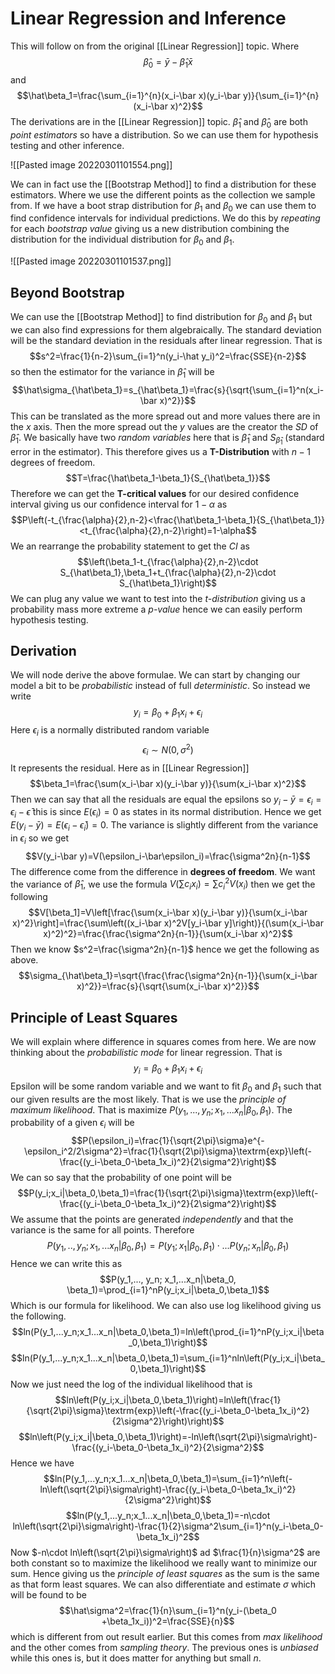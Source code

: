 # Linear Regression and Inference
This will follow on from the original [[Linear Regression]] topic. Where $$\hat\beta_0=\bar y-\hat\beta_1\bar x$$ and $$\hat\beta_1=\frac{\sum_{i=1}^{n}(x_i-\bar x)(y_i-\bar y)}{\sum_{i=1}^{n}(x_i-\bar x)^2}$$ The derivations are in the [[Linear Regression]] topic. $\hat\beta_1$ and $\hat\beta_0$ are both *point estimators* so have a distribution. So we can use them for hypothesis testing and other inference. 

![[Pasted image 20220301101554.png]]

We can in fact use the [[Bootstrap Method]] to find a distribution for these estimators. Where we use the different points as the collection we sample from. If we have a boot strap distribution for $\beta_1$ and $\beta_0$ we can use them to find confidence intervals for individual predictions. We do this by *repeating* for each *bootstrap value* giving us a new distribution combining the distribution for the individual distribution for $\beta_0$ and $\beta_1$.

![[Pasted image 20220301101537.png]]

## Beyond Bootstrap
We can use the [[Bootstrap Method]] to find distribution for $\beta_0$ and $\beta_1$ but we can also find expressions for them algebraically. The standard deviation will be the standard deviation in the residuals after linear regression. That is $$s^2=\frac{1}{n-2}\sum_{i=1}^n(y_i-\hat y_i)^2=\frac{SSE}{n-2}$$ so then the estimator for the variance in $\hat\beta_1$ will be $$\hat\sigma_{\hat\beta_1}=s_{\hat\beta_1}=\frac{s}{\sqrt{\sum_{i=1}^n(x_i-\bar x)^2}}$$ This can be translated as the more spread out and more values there are in the $x$ axis. Then the more spread out the $y$ values are the creator the $SD$ of $\hat\beta_1$. We basically have two *random variables* here that is $\hat\beta_1$ and $S_{\hat\beta_1}$ (standard error in the estimator). This therefore gives us a **T-Distribution** with $n-1$ degrees of freedom. $$T=\frac{\hat\beta_1-\beta_1}{S_{\hat\beta_1}}$$Therefore we can get the **T-critical values** for our desired confidence interval giving us our confidence interval for $1-\alpha$ as $$P\left(-t_{\frac{\alpha}{2},n-2}<\frac{\hat\beta_1-\beta_1}{S_{\hat\beta_1}}<t_{\frac{\alpha}{2},n-2}\right)=1-\alpha$$ We an rearrange the probability statement to get the $CI$ as $$\left(\beta_1-t_{\frac{\alpha}{2},n-2}\cdot S_{\hat\beta_1},\beta_1+t_{\frac{\alpha}{2},n-2}\cdot S_{\hat\beta_1}\right)$$
We can plug any value we want to test into the *t-distribution* giving us a probability mass more extreme a *p-value* hence we can easily perform hypothesis testing.

## Derivation
We will node derive the above formulae. We can start by changing our model a bit to be *probabilistic* instead of full *deterministic*. So instead we write $$y_i=\beta_0+\beta_1x_i+\epsilon_i$$ Here $\epsilon_i$ is a normally distributed random variable $$\epsilon_i\sim N(0,\sigma^2)$$ It represents the residual. Here  as in [[Linear Regression]] $$\beta_1=\frac{\sum(x_i-\bar x)(y_i-\bar y)}{\sum(x_i-\bar x)^2}$$Then we can say that all the residuals are equal the epsilons so $y_i-\bar y=\epsilon_i=\epsilon_i-\bar\epsilon$ this is since $E(\epsilon_i)=0$ as states in its normal distribution. Hence we get $E(y_i-\bar y) = E(\epsilon_i-\bar\epsilon_i)=0$. The variance is slightly different from the variance in $\epsilon_i$ so we get $$V(y_i-\bar y)=V(\epsilon_i-\bar\epsilon_i)=\frac{\sigma^2n}{n-1}$$The difference come from the difference in **degrees of freedom**. We want the variance of $\hat\beta_1$, we use the formula $V(\sum c_ix_i)=\sum c_i^2V(x_i)$ then we get the following $$V[\beta_1]=V\left[\frac{\sum(x_i-\bar x)(y_i-\bar y)}{\sum(x_i-\bar x)^2}\right]=\frac{\sum\left((x_i-\bar x)^2V[y_i-\bar y]\right)}{(\sum(x_i-\bar x)^2)^2}=\frac{\frac{\sigma^2n}{n-1}}{\sum(x_i-\bar x)^2}$$Then we know $s^2=\frac{\sigma^2n}{n-1}$ hence we get the following as above. $$\sigma_{\hat\beta_1}=\sqrt{\frac{\frac{\sigma^2n}{n-1}}{\sum(x_i-\bar x)^2}}=\frac{s}{\sqrt{\sum(x_i-\bar x)^2}}$$

## Principle of Least Squares
We will explain where difference in squares comes from here. We are now thinking about the *probabilistic mode* for linear regression. That is $$y_i=\beta_0+\beta_1x_i+\epsilon_i$$ Epsilon will be some random variable and we want to fit $\beta_0$ and $\beta_1$ such that our given results are the most likely. That is we use the *principle of maximum likelihood*. That is maximize $P(y_1,..., y_n; x_1,...x_n|\beta_0, \beta_1)$. The probability of a given $\epsilon_i$ will be $$P(\epsilon_i)=\frac{1}{\sqrt{2\pi}\sigma}e^{-\epsilon_i^2/2\sigma^2}=\frac{1}{\sqrt{2\pi}\sigma}\textrm{exp}\left(-\frac{(y_i-\beta_0-\beta_1x_i)^2}{2\sigma^2}\right)$$ We can so say that the probability of one point will be $$P(y_i;x_i|\beta_0,\beta_1)=\frac{1}{\sqrt{2\pi}\sigma}\textrm{exp}\left(-\frac{(y_i-\beta_0-\beta_1x_i)^2}{2\sigma^2}\right)$$ We assume that the points are generated *independently* and that the variance is the same for all points. Therefore $$P(y_1,.., y_n; x_1,...x_n|\beta_0, \beta_1)=P(y_1;x_1|\beta_0,\beta_1)\cdot ...P(y_n;x_n|\beta_0,\beta_1)$$ Hence we can write this as $$P(y_1,..., y_n; x_1,...x_n|\beta_0, \beta_1)=\prod_{i=1}^nP(y_i;x_i|\beta_0,\beta_1)$$ Which is our formula for likelihood. We can also use log likelihood giving us the following. $$ln(P(y_1,...y_n;x_1...x_n|\beta_0,\beta_1)=ln\left(\prod_{i=1}^nP(y_i;x_i|\beta_0,\beta_1)\right)$$$$ln(P(y_1,...y_n;x_1...x_n|\beta_0,\beta_1)=\sum_{i=1}^nln\left(P(y_i;x_i|\beta_0,\beta_1)\right)$$ Now we just need the log of the individual likelihood that is $$ln\left(P(y_i;x_i|\beta_0,\beta_1)\right)=ln\left(\frac{1}{\sqrt{2\pi}\sigma}\textrm{exp}\left(-\frac{(y_i-\beta_0-\beta_1x_i)^2}{2\sigma^2}\right)\right)$$$$ln\left(P(y_i;x_i|\beta_0,\beta_1)\right)=-ln\left(\sqrt{2\pi}\sigma\right)-\frac{(y_i-\beta_0-\beta_1x_i)^2}{2\sigma^2}$$
Hence we have $$ln(P(y_1,...y_n;x_1...x_n|\beta_0,\beta_1)=\sum_{i=1}^n\left(-ln\left(\sqrt{2\pi}\sigma\right)-\frac{(y_i-\beta_0-\beta_1x_i)^2}{2\sigma^2}\right)$$$$ln(P(y_1,...y_n;x_1...x_n|\beta_0,\beta_1)=-n\cdot ln\left(\sqrt{2\pi}\sigma\right)-\frac{1}{2}\sigma^2\sum_{i=1}^n(y_i-\beta_0-\beta_1x_i)^2$$ Now $-n\cdot ln\left(\sqrt{2\pi}\sigma\right)$ ad $\frac{1}{n}\sigma^2$  are both constant so to maximize the likelihood we really want to minimize our sum. Hence giving us the *principle of least squares* as the sum is the same as that form least squares. We can also differentiate and estimate $\sigma$ which will be found to be $$\hat\sigma^2=\frac{1}{n}\sum_{i=1}^n(y_i-(\beta_0 +\beta_1x_i))^2=\frac{SSE}{n}$$ which is different from out result earlier. But this comes from *max likelihood* and the other comes from *sampling theory*. The previous ones is *unbiased* while this ones is, but it does matter for anything but small $n$.